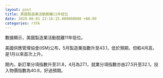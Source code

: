 ```yaml
---
layout: post
title: 美國製造業活動脫離11年低位
date: 2020-06-01 22:16:15.000000000 +08:00
categories: rthk
---
```


數據顯示，美國製造業活動脫離11年低位。

美國供應管理協會(ISM)公布，5月製造業指數升至43.1，低於預期，但較4月高，是1月以來首次上升。

期內，新訂單分項指數升至31.8，4月為27.1，就業分項指數亦由27.5升至32.1。投入物價指數為40.8，好過預期。
